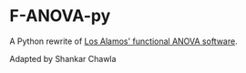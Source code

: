 # F-ANOVA-py
A Python rewrite of [Los Alamos' functional ANOVA software](https://github.com/lanl/F-ANOVA/tree/a788d8d79d260f9223d0c70e6e785014262837bf).

Adapted by Shankar Chawla

